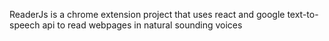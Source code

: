 ReaderJs is a chrome extension project that uses react and google text-to-speech api to read webpages in natural sounding voices
